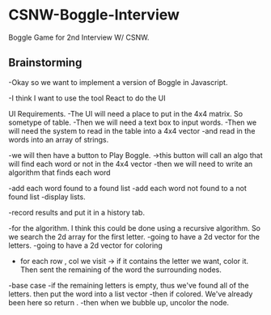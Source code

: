 # CSNW-Boggle-Interview
Boggle Game for 2nd Interview W/ CSNW. 


## Brainstorming 


-Okay so we want to implement a version of Boggle in Javascript. 

-I think I want to use the tool React to do the UI

UI Requirements. 
-The UI will need a place to put in the 4x4 matrix. So sometype of table. 
-Then we will need a text box to input words. 
-Then we will need the system to read in the table into a 4x4 vector
-and read in the words into an array of strings. 


-we will then have a button to Play Boggle. 
->this button will call an algo that will find each word or not in the 4x4 vector 
-then we will need to write an algorithm that finds each word

-add each word found to a found list
-add each word not found to a not found list
-display lists. 

-record results and put it in a history tab. 

-for the algorithm. I think this could be done using a recursive algorithm. So we search the 2d array for the first letter. 
-going to have a 2d vector for the letters. 
-going to have a 2d vector for coloring 


- for each row , col we visit -> if it contains the letter we want, color it. Then sent the remaining of the word the surrounding 
nodes. 

-base case 
-if the remaining letters is empty, thus we've found all of the letters. then put the word into a list vector
-then if colored. We've already been here so return . 
-then when we bubble up, uncolor the node. 
